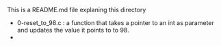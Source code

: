 This is a README.md file explaning this directory

* 0-reset_to_98.c : a function that takes a pointer to an int as parameter and updates the value it points to to 98.
* 
